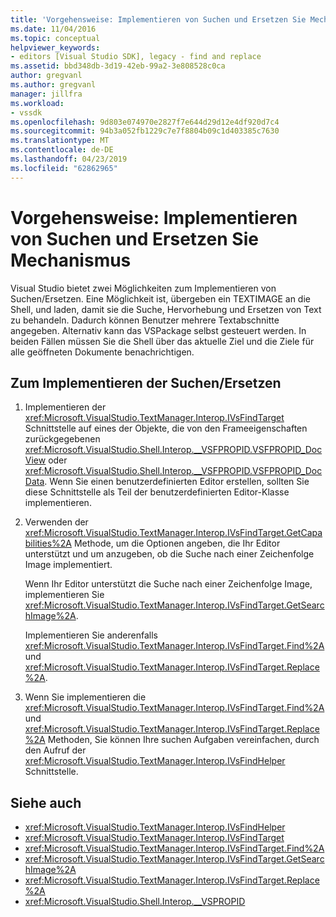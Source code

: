 ```yaml
---
title: 'Vorgehensweise: Implementieren von Suchen und Ersetzen Sie Mechanismus | Microsoft-Dokumentation'
ms.date: 11/04/2016
ms.topic: conceptual
helpviewer_keywords:
- editors [Visual Studio SDK], legacy - find and replace
ms.assetid: bbd348db-3d19-42eb-99a2-3e808528c0ca
author: gregvanl
ms.author: gregvanl
manager: jillfra
ms.workload:
- vssdk
ms.openlocfilehash: 9d803e074970e2827f7e644d29d12e4df920d7c4
ms.sourcegitcommit: 94b3a052fb1229c7e7f8804b09c1d403385c7630
ms.translationtype: MT
ms.contentlocale: de-DE
ms.lasthandoff: 04/23/2019
ms.locfileid: "62862965"
---
```

# <a name="how-to-implement-the-find-and-replace-mechanism"></a>Vorgehensweise: Implementieren von Suchen und Ersetzen Sie Mechanismus

Visual Studio bietet zwei Möglichkeiten zum Implementieren von Suchen/Ersetzen. Eine Möglichkeit ist, übergeben ein TEXTIMAGE an die Shell, und laden, damit sie die Suche, Hervorhebung und Ersetzen von Text zu behandeln. Dadurch können Benutzer mehrere Textabschnitte angegeben. Alternativ kann das VSPackage selbst gesteuert werden. In beiden Fällen müssen Sie die Shell über das aktuelle Ziel und die Ziele für alle geöffneten Dokumente benachrichtigen.

## <a name="to-implement-findreplace"></a>Zum Implementieren der Suchen/Ersetzen

1. Implementieren der <xref:Microsoft.VisualStudio.TextManager.Interop.IVsFindTarget> Schnittstelle auf eines der Objekte, die von den Frameeigenschaften zurückgegebenen <xref:Microsoft.VisualStudio.Shell.Interop.__VSFPROPID.VSFPROPID_DocView> oder <xref:Microsoft.VisualStudio.Shell.Interop.__VSFPROPID.VSFPROPID_DocData>. Wenn Sie einen benutzerdefinierten Editor erstellen, sollten Sie diese Schnittstelle als Teil der benutzerdefinierten Editor-Klasse implementieren.

2. Verwenden der <xref:Microsoft.VisualStudio.TextManager.Interop.IVsFindTarget.GetCapabilities%2A> Methode, um die Optionen angeben, die Ihr Editor unterstützt und um anzugeben, ob die Suche nach einer Zeichenfolge Image implementiert.

   Wenn Ihr Editor unterstützt die Suche nach einer Zeichenfolge Image, implementieren Sie <xref:Microsoft.VisualStudio.TextManager.Interop.IVsFindTarget.GetSearchImage%2A>.

   Implementieren Sie anderenfalls <xref:Microsoft.VisualStudio.TextManager.Interop.IVsFindTarget.Find%2A> und <xref:Microsoft.VisualStudio.TextManager.Interop.IVsFindTarget.Replace%2A>.

3. Wenn Sie implementieren die <xref:Microsoft.VisualStudio.TextManager.Interop.IVsFindTarget.Find%2A> und <xref:Microsoft.VisualStudio.TextManager.Interop.IVsFindTarget.Replace%2A> Methoden, Sie können Ihre suchen Aufgaben vereinfachen, durch den Aufruf der <xref:Microsoft.VisualStudio.TextManager.Interop.IVsFindHelper> Schnittstelle.

## <a name="see-also"></a>Siehe auch

- <xref:Microsoft.VisualStudio.TextManager.Interop.IVsFindHelper>
- <xref:Microsoft.VisualStudio.TextManager.Interop.IVsFindTarget>
- <xref:Microsoft.VisualStudio.TextManager.Interop.IVsFindTarget.Find%2A>
- <xref:Microsoft.VisualStudio.TextManager.Interop.IVsFindTarget.GetSearchImage%2A>
- <xref:Microsoft.VisualStudio.TextManager.Interop.IVsFindTarget.Replace%2A>
- <xref:Microsoft.VisualStudio.Shell.Interop.__VSPROPID>